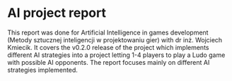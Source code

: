 # AI project report

This report was done for Artificial Intelligence in games development (Metody sztucznej inteligencji w projektowaniu gier) with dr inż. Wojciech Kmiecik. It covers the v0.2.0 release of the project which implements different AI strategies into a project letting 1-4 players to play a Ludo game with possible AI opponents. The report focuses mainly on different AI strategies implemented.
